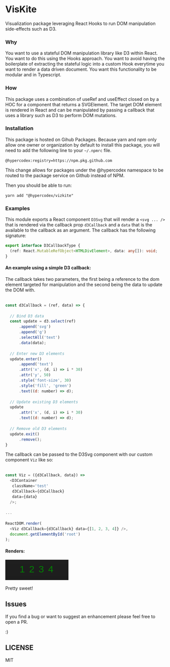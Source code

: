 # VisKite
Visualization package leveraging React Hooks to run DOM manipulation side-effects such as D3.

### Why
You want to use a stateful DOM manipulation library like D3 within React. You want to do this using the Hooks approach. You want to avoid having the boilerplate of extracting the stateful logic into a custom Hook everytime you want to render a data driven document. You want this functionality to be modular and in Typescript.

### How
This package uses a combination of useRef and useEffect closed on by a HOC for a component that returns a SVGElement. The target DOM element is rendered in React and can be manipulated by passing a callback that uses a library such as D3 to perform DOM mutations.

### Installation
This package is hosted on Gihub Packages. Because yarn and npm only allow one owner or organization by default to install this package, you will need to add the following line to your `~/.npmrc` file. 

`@hypercodex:registry=https://npm.pkg.github.com`

This change allows for packages under the @hypercodex namespace to be routed to the package service on Github instead of NPM. 

Then you should be able to run:

`yarn add "@hypercodex/vizkite"`

### Examples
This module exports a React component `D3Svg` that will render a `<svg ... />` that is rendered via the callback prop `d3Callback` and a `data` that is the available to the callback as an argument. 
The callback has the following signature:

```typescript
export interface D3CallbackType {
  (ref: React.MutableRefObject<HTMLDivElement>, data: any[]): void;
}
```

#### An example using a simple D3 callback:

The callback takes two parameters, the first being a reference to the dom element targeted for manipulation and the second being the data to update the DOM with. 

```javascript

const d3Callback = (ref, data) => {

  // Bind D3 data
  const update = d3.select(ref)
      .append('svg')
      .append('g')
      .selectAll('text')
      .data(data);

  // Enter new D3 elements
  update.enter()
      .append('text')
      .attr('x', (d, i) => i * 30)
      .attr('y', 50)
      .style('font-size', 30)
      .style('fill', 'green')
      .text((d: number) => d);

  // Update existing D3 elements
  update
      .attr('x', (d, i) => i * 30)
      .text((d: number) => d);

  // Remove old D3 elements
  update.exit()
      .remove();
}
```

The callback can be passed to the D3Svg component with our custom component `Viz` like so:
```typescript

const Viz = ({d3Callback, data}) => 
  <D3Container
   className='test'
   d3Callback={d3Callback}
   data={data}
  />;

...

ReactDOM.render(
  <Viz d3Callback={d3Callback} data={[1, 2, 3, 4]} />,
  document.getElementById('root')
);
```

#### Renders: 
![Example output](https://github.com/hypercodex/vizkite/blob/master/img/vizkite_example.png)

Pretty sweet!




## Issues
If you find a bug or want to suggest an enhancement please feel free to open a PR.

:)


## LICENSE
MIT

